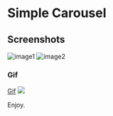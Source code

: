 # Simple Carousel 

## Screenshots

![image1](https://i.postimg.cc/tCN1pxxb/Screenshot-2022-04-30-17-16-12-541-com-example-carousel-test-1.jpg)
![image2](https://i.postimg.cc/F150858x/Screenshot-2022-04-30-17-16-19-036-com-example-carousel-test-1.jpg)

### Gif
[Gif](assets/Screenrecorder--1651349621881.gif)
<img src="https://github.com/ZurraJanai/clean_carousel/blob/master/assets/Screenrecorder--1651349621881.gif">

Enjoy.
